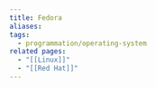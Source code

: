 ```yaml
---
title: Fedora
aliases: 
tags:
  - programmation/operating-system
related pages:
  - "[[Linux]]"
  - "[[Red Hat]]"
---
```

